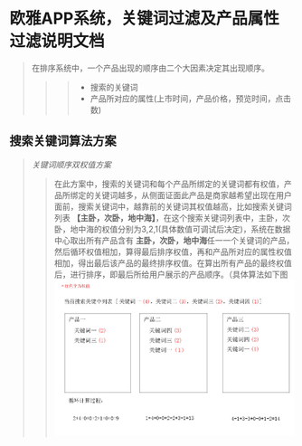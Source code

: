 # 欧雅APP系统，关键词过滤及产品属性过滤说明文档
> 在排序系统中，一个产品出现的顺序由二个大因素决定其出现顺序。
> >>* 搜索的关键词 
> >>* 产品所对应的属性(上市时间，产品价格，预览时间，点击数) 
> 
## 搜索关键词算法方案
>*关键词顺序双权值方案*
>> 在此方案中，搜索的关键词和每个产品所绑定的关键词都有权值，产品所绑定的关键词越多，从侧面证面此产品是商家越希望出现在用户面前，搜索关键词中，越靠前的关键词其权值越高，比如搜索关键词列表 **【主卧，次卧，地中海】**，在这个搜索关键词列表中，主卧，次卧，地中海的权值分别为3,2,1(具体数值可调试后决定)，系统在数据中心取出所有产品含有 **主卧，次卧，地中海**任一一个关键词的产品，然后循环权值相加，算得最后排序权值，再和产品所对应的属性权值相加，得出最后该产品的最终排序权值。在算出所有产品的最终权值后，进行排序，即最后所给用户展示的产品顺序。（具体算法如下图
>>![](https://github.com/zhengqiangzi/oydoc/blob/master/math.jpg)